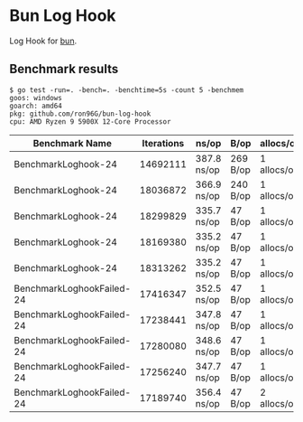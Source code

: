# Bun Log Hook
Log Hook for [bun](https://github.com/uptrace/bun).

## Benchmark results

```
$ go test -run=. -bench=. -benchtime=5s -count 5 -benchmem
goos: windows
goarch: amd64
pkg: github.com/ron96G/bun-log-hook
cpu: AMD Ryzen 9 5900X 12-Core Processor
```
Benchmark Name|Iterations|ns/op|B/op|allocs/op
----|----|----|----|----
BenchmarkLoghook-24 | 14692111 | 387.8 ns/op | 269 B/op | 1 allocs/op
BenchmarkLoghook-24 | 18036872 | 366.9 ns/op | 240 B/op | 1 allocs/op
BenchmarkLoghook-24 | 18299829 | 335.7 ns/op | 47 B/op | 1 allocs/op
BenchmarkLoghook-24 | 18169380 | 335.2 ns/op | 47 B/op | 1 allocs/op
BenchmarkLoghook-24 | 18313262 | 335.2 ns/op | 47 B/op | 1 allocs/op
BenchmarkLoghookFailed-24 | 17416347 | 352.5 ns/op | 47 B/op | 1 allocs/op
BenchmarkLoghookFailed-24 | 17238441 | 347.8 ns/op | 47 B/op | 1 allocs/op
BenchmarkLoghookFailed-24 | 17280080 | 348.6 ns/op | 47 B/op | 1 allocs/op
BenchmarkLoghookFailed-24 | 17256240 | 347.7 ns/op | 47 B/op | 1 allocs/op
BenchmarkLoghookFailed-24 | 17189740 | 356.4 ns/op | 47 B/op | 2 allocs/op